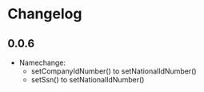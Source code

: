 # Changelog

## 0.0.6
* Namechange: 
    * setCompanyIdNumber() to setNationalIdNumber()
    * setSsn() to setNationalIdNumber()